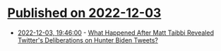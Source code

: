 # [Published on 2022-12-03](index.md)

* [2022-12-03, 19:46:00](https://yro.slashdot.org/story/22/12/03/1615242/what-happened-after-matt-taibbi-revealed-twitters-deliberations-on-hunter-biden-tweets?utm_source=rss1.0mainlinkanon&utm_medium=feed) - [What Happened After Matt Taibbi Revealed Twitter's Deliberations on Hunter Biden Tweets?](https://yro.slashdot.org/story/22/12/03/1615242/what-happened-after-matt-taibbi-revealed-twitters-deliberations-on-hunter-biden-tweets?utm_source=rss1.0mainlinkanon&utm_medium=feed)
